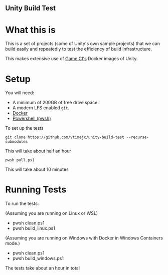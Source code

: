 ## Unity Build Test

# What this is

This is a set of projects (some of Unity's own sample projects) that we can build easily and repeatedly to test the efficiency of build infrastructure.

This makes extensive use of [Game CI's](https://game.ci/) Docker images of Unity.

# Setup

You will need:
* A minimum of 200GB of free drive space.
* A modern LFS enabled `git`.
* [Docker](https://docs.docker.com/engine/install/)
* [Powershell (pwsh)](https://learn.microsoft.com/en-us/powershell/scripting/install/installing-powershell-on-linux?view=powershell-7.3) 

To set up the tests

`git clone https://github.com/vtimejc/unity-build-test --recurse-submodules`

This will take about half an hour

`pwsh pull.ps1`

This will take about 10 minutes


# Running Tests

To run the tests:

(Assuming you are running on Linux or WSL)
* pwsh clean.ps1
* pwsh build_linux.ps1

(Assuming you are running on Windows with Docker in Windows Containers mode.)
* pwsh clean.ps1
* pwsh build_windows.ps1
 
The tests take about an hour in total
